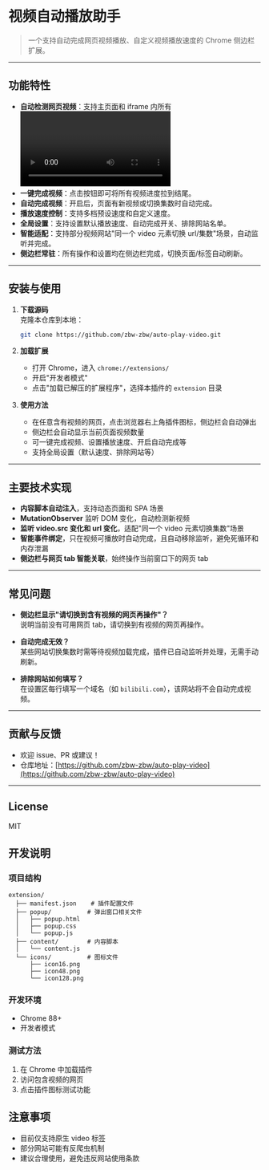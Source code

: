 # 视频自动播放助手

> 一个支持自动完成网页视频播放、自定义视频播放速度的 Chrome 侧边栏扩展。

---

## 功能特性

- **自动检测网页视频**：支持主页面和 iframe 内所有 <video> 元素。
- **一键完成视频**：点击按钮即可将所有视频进度拉到结尾。
- **自动完成视频**：开启后，页面有新视频或切换集数时自动完成。
- **播放速度控制**：支持多档预设速度和自定义速度。
- **全局设置**：支持设置默认播放速度、自动完成开关、排除网站名单。
- **智能适配**：支持部分视频网站"同一个 video 元素切换 url/集数"场景，自动监听并完成。
- **侧边栏常驻**：所有操作和设置均在侧边栏完成，切换页面/标签自动刷新。

---

## 安装与使用

1. **下载源码**  
   克隆本仓库到本地：
   ```bash
   git clone https://github.com/zbw-zbw/auto-play-video.git
   ```

2. **加载扩展**  
   - 打开 Chrome，进入 `chrome://extensions/`
   - 开启"开发者模式"
   - 点击"加载已解压的扩展程序"，选择本插件的 `extension` 目录

3. **使用方法**  
   - 在任意含有视频的网页，点击浏览器右上角插件图标，侧边栏会自动弹出
   - 侧边栏会自动显示当前页面视频数量
   - 可一键完成视频、设置播放速度、开启自动完成等
   - 支持全局设置（默认速度、排除网站等）

---

## 主要技术实现

- **内容脚本自动注入**，支持动态页面和 SPA 场景
- **MutationObserver** 监听 DOM 变化，自动检测新视频
- **监听 video.src 变化和 url 变化**，适配"同一个 video 元素切换集数"场景
- **智能事件绑定**，只在视频可播放时自动完成，且自动移除监听，避免死循环和内存泄漏
- **侧边栏与网页 tab 智能关联**，始终操作当前窗口下的网页 tab

---

## 常见问题

- **侧边栏显示"请切换到含有视频的网页再操作"？**  
  说明当前没有可用网页 tab，请切换到有视频的网页再操作。

- **自动完成无效？**  
  某些网站切换集数时需等待视频加载完成，插件已自动监听并处理，无需手动刷新。

- **排除网站如何填写？**  
  在设置区每行填写一个域名（如 `bilibili.com`），该网站将不会自动完成视频。

---

## 贡献与反馈

- 欢迎 issue、PR 或建议！
- 仓库地址：[https://github.com/zbw-zbw/auto-play-video](https://github.com/zbw-zbw/auto-play-video)

---

## License

MIT

## 开发说明

### 项目结构
```
extension/
  ├── manifest.json    # 插件配置文件
  ├── popup/          # 弹出窗口相关文件
  │   ├── popup.html
  │   ├── popup.css
  │   └── popup.js
  ├── content/        # 内容脚本
  │   └── content.js
  └── icons/          # 图标文件
      ├── icon16.png
      ├── icon48.png
      └── icon128.png
```

### 开发环境
- Chrome 88+
- 开发者模式

### 测试方法
1. 在 Chrome 中加载插件
2. 访问包含视频的网页
3. 点击插件图标测试功能

## 注意事项

- 目前仅支持原生 video 标签
- 部分网站可能有反爬虫机制
- 建议合理使用，避免违反网站使用条款 
